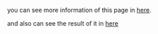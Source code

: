 <p>you can see more information of this page in <a href="https://www.notion.so/93e36c65b84d4134a84fe80024d3d344?pvs=4">here</a>.</p>
<p>and also can see the result of it in <a href="https://im-jdiot.github.io/scroooll/">here</a></p>
